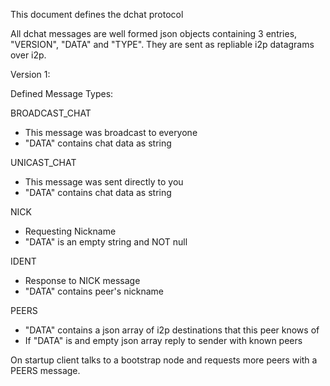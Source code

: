 This document defines the dchat protocol

All dchat messages are well formed json objects containing 3 entries, "VERSION", "DATA" and "TYPE". They are sent as repliable i2p datagrams over i2p.

Version 1:

Defined Message Types:

BROADCAST_CHAT 
 * This message was broadcast to everyone
 * "DATA" contains chat data as string

UNICAST_CHAT 
 * This message was sent directly to you
 * "DATA" contains chat data as string

NICK
 * Requesting Nickname
 * "DATA" is an empty string and NOT null

IDENT
 * Response to NICK message
 * "DATA" contains peer's nickname

PEERS 
 * "DATA" contains a json array of i2p destinations that this peer knows of
 * If "DATA" is and empty json array reply to sender with known peers


On startup client talks to a bootstrap node and requests more peers with a PEERS message. 
